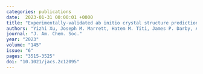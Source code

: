 ```yaml
---
categories: publications
date:  2023-01-31 00:00:01 +0000
title: "Experimentally-validated ab initio crystal structure prediction of novel metal-organic framework materials"
authors: "Yizhi Xu, Joseph M. Marrett, Hatem M. Titi, James P. Darby, Andrew J. Morris, Tomislav Friščić, Mihails Arhangelskis"
journal: "J. Am. Chem. Soc."
year: "2023"
volume: "145"
issue: "6"
pages: "3515-3525"
doi: "10.1021/jacs.2c12095"
---
```

